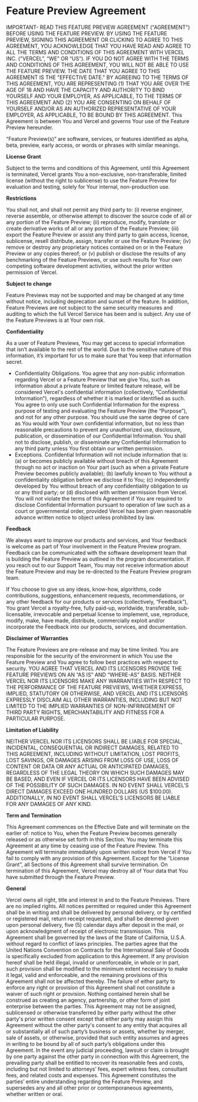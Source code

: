 # Feature Preview Agreement

IMPORTANT- READ THIS FEATURE PREVIEW AGREEMENT ("AGREEMENT") BEFORE USING THE FEATURE PREVIEW. BY USING THE FEATURE PREVIEW, SIGNING THIS AGREEMENT OR CLICKING TO AGREE TO THIS AGREEMENT, YOU ACKNOWLEDGE THAT YOU HAVE READ AND AGREE TO ALL THE TERMS AND CONDITIONS OF THIS AGREEMENT WITH VERCEL INC. ("VERCEL”, “WE” OR “US”). IF YOU DO NOT AGREE WITH THE TERMS AND CONDITIONS OF THIS AGREEMENT, YOU WILL NOT BE ABLE TO USE THE FEATURE PREVIEW. THE DATE THAT YOU AGREE TO THIS AGREEMENT IS THE "EFFECTIVE DATE." BY AGREEING TO THE TERMS OF THIS AGREEMENT, YOU ARE REPRESENTING (1) THAT YOU ARE OVER THE AGE OF 18 AND HAVE THE CAPACITY AND AUTHORITY TO BIND YOURSELF AND YOUR EMPLOYER, AS APPLICABLE, TO THE TERMS OF THIS AGREEMENT AND (2) YOU ARE CONSENTING ON BEHALF OF YOURSELF AND/OR AS AN AUTHORIZED REPRESENTATIVE OF YOUR EMPLOYER, AS APPLICABLE, TO BE BOUND BY THIS AGREEMENT. This Agreement is between You and Vercel and governs Your use of the Feature Preview hereunder.

“Feature Preview(s)” are software, services, or features identified as alpha, beta, preview, early access, or words or phrases with similar meanings.

**License Grant**

Subject to the terms and conditions of this Agreement, until this Agreement is terminated, Vercel grants You a non-exclusive, non-transferable, limited license (without the right to sublicense) to use the Feature Preview for evaluation and testing, solely for Your internal, non-production use.

**Restrictions**

You shall not, and shall not permit any third party to: (i) reverse engineer, reverse assemble, or otherwise attempt to discover the source code of all or any portion of the Feature Preview; (ii) reproduce, modify, translate or create derivative works of all or any portion of the Feature Preview; (iii) export the Feature Preview or assist any third party to gain access, license, sublicense, resell distribute, assign, transfer or use the Feature Preview; (iv) remove or destroy any proprietary notices contained on or in the Feature Preview or any copies thereof; or (v) publish or disclose the results of any benchmarking of the Feature Previews, or use such results for Your own competing software development activities, without the prior written permission of Vercel.

**Subject to change**

Feature Previews may not be supported and may be changed at any time without notice, including deprecation and sunset of the feature. In addition, Feature Previews are not subject to the same security measures and auditing to which the full Vercel Service has been and is subject. Any use of the Feature Previews is at Your own risk.

**Confidentiality**

As a user of Feature Previews, You may get access to special information that isn’t available to the rest of the world. Due to the sensitive nature of this information, it’s important for us to make sure that You keep that information secret.

- Confidentiality Obligations. You agree that any non-public information regarding Vercel or a Feature Preview that we give You, such as information about a private feature or limited feature release, will be considered Vercel's confidential information (collectively, “Confidential Information”), regardless of whether it is marked or identified as such. You agree to only use such Confidential Information for the express purpose of testing and evaluating the Feature Preview (the “Purpose”), and not for any other purpose. You should use the same degree of care as You would with Your own confidential information, but no less than reasonable precautions to prevent any unauthorized use, disclosure, publication, or dissemination of our Confidential Information. You shall not to disclose, publish, or disseminate any Confidential Information to any third party unless You first obtain our written permission.
- Exceptions. Confidential Information will not include information that is: (a) or becomes publicly available without breach of this Agreement through no act or inaction on Your part (such as when a private Feature Preview becomes publicly available); (b) lawfully known to You without a confidentiality obligation before we disclose it to You; (c) independently developed by You without breach of any confidentiality obligation to us or any third party; or (d) disclosed with written permission from Vercel. You will not violate the terms of this Agreement if You are required to disclose Confidential Information pursuant to operation of law such as a court or governmental order, provided Vercel has been given reasonable advance written notice to object unless prohibited by law.

**Feedback**

We always want to improve our products and services, and Your feedback is welcome as part of Your involvement in the Feature Preview program. Feedback can be communicated with the software development team that is building the Feature Preview as outlined in the program documentation. If you reach out to our Support Team, You may not receive information about the Feature Preview and may be re-directed to the Feature Preview program team.

If You choose to give us any ideas, know-how, algorithms, code contributions, suggestions, enhancement requests, recommendations, or any other feedback for our products or services (collectively, “Feedback”), You grant Vercel a royalty-free, fully paid-up, worldwide, transferable, sub-licensable, irrevocable and perpetual license to implement, use, reproduce, modify, make, have made, distribute, commercially exploit and/or incorporate the Feedback into our products, services, and documentation.

**Disclaimer of Warranties**

The Feature Previews are pre-release and may be time limited. You are responsible for the security of the environment in which You use the Feature Preview and You agree to follow best practices with respect to security. YOU AGREE THAT VERCEL AND ITS LICENSORS PROVIDE THE FEATURE PREVIEWS ON AN “AS IS” AND “WHERE-AS” BASIS. NEITHER VERCEL NOR ITS LICENSORS MAKE ANY WARRANTIES WITH RESPECT TO THE PERFORMANCE OF THE FEATURE PREVIEWS, WHETHER EXPRESS, IMPLIED, STATUTORY OR OTHERWISE, AND VERCEL AND ITS LICENSORS EXPRESSLY DISCLAIM ALL OTHER WARRANTIES, INCLUDING BUT NOT LIMITED TO THE IMPLIED WARRANTIES OF NON-INFRINGEMENT OF THIRD PARTY RIGHTS, MERCHANTABILITY AND FITNESS FOR A PARTICULAR PURPOSE.

**Limitation of Liability**

NEITHER VERCEL NOR ITS LICENSORS SHALL BE LIABLE FOR SPECIAL, INCIDENTAL, CONSEQUENTIAL OR INDIRECT DAMAGES, RELATED TO THIS AGREEMENT, INCLUDING WITHOUT LIMITATION, LOST PROFITS, LOST SAVINGS, OR DAMAGES ARISING FROM LOSS OF USE, LOSS OF CONTENT OR DATA OR ANY ACTUAL OR ANTICIPATED DAMAGES, REGARDLESS OF THE LEGAL THEORY ON WHICH SUCH DAMAGES MAY BE BASED, AND EVEN IF VERCEL OR ITS LICENSORS HAVE BEEN ADVISED OF THE POSSIBILITY OF SUCH DAMAGES. IN NO EVENT SHALL VERCEL’S DIRECT DAMAGES EXCEED ONE HUNDRED DOLLARS (US $100.00). ADDITIONALLY, IN NO EVENT SHALL VERCEL'S LICENSORS BE LIABLE FOR ANY DAMAGES OF ANY KIND.

**Term and Termination**

This Agreement commences on the Effective Date and will terminate on the earlier of: notice to You, when the Feature Preview becomes generally released or as otherwise set forth in this Section. You may terminate this Agreement at any time by ceasing use of the Feature Preview. This Agreement will terminate immediately upon written notice from Vercel if You fail to comply with any provision of this Agreement. Except for the “License Grant”, all Sections of this Agreement shall survive termination. On termination of this Agreement, Vercel may destroy all of Your data that You have submitted through the Feature Preview.

**General**

Vercel owns all right, title and interest in and to the Feature Previews. There are no implied rights. All notices permitted or required under this Agreement shall be in writing and shall be delivered by personal delivery, or by certified or registered mail, return receipt requested, and shall be deemed given upon personal delivery, five (5) calendar days after deposit in the mail, or upon acknowledgment of receipt of electronic transmission. This Agreement shall be governed by the laws of the State of California, U.S.A. without regard to conflict of laws principles. The parties agree that the United Nations Convention on Contracts for the International Sale of Goods is specifically excluded from application to this Agreement. If any provision hereof shall be held illegal, invalid or unenforceable, in whole or in part, such provision shall be modified to the minimum extent necessary to make it legal, valid and enforceable, and the remaining provisions of this Agreement shall not be affected thereby. The failure of either party to enforce any right or provision of this Agreement shall not constitute a waiver of such right or provision. Nothing contained herein shall be construed as creating an agency, partnership, or other form of joint enterprise between the parties. This Agreement may not be assigned, sublicensed or otherwise transferred by either party without the other party's prior written consent except that either party may assign this Agreement without the other party's consent to any entity that acquires all or substantially all of such party’s business or assets, whether by merger, sale of assets, or otherwise, provided that such entity assumes and agrees in writing to be bound by all of such party’s obligations under this Agreement. In the event any judicial proceeding, lawsuit or claim is brought by one party against the other party in connection with this Agreement, the prevailing party shall be entitled to recover its reasonable fees and costs, including but not limited to attorneys’ fees, expert witness fees, consultant fees, and related costs and expenses. This Agreement constitutes the parties’ entire understanding regarding the Feature Preview, and supersedes any and all other prior or contemporaneous agreements, whether written or oral.
